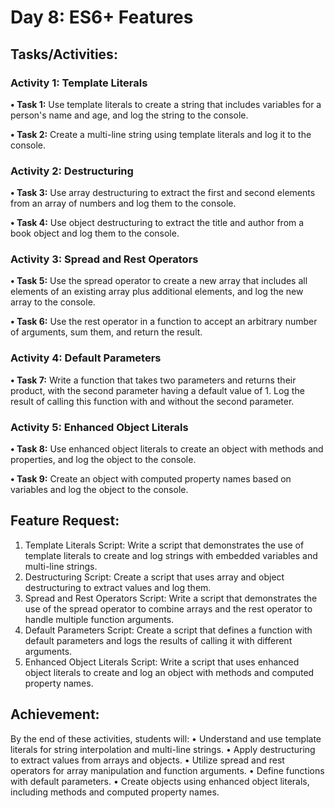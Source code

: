 # Day 8: ES6+ Features

## Tasks/Activities:

### Activity 1: Template Literals

**• Task 1:** Use template literals to create a string that includes variables for a person's name and age, and log the string to the console.

**• Task 2:** Create a multi-line string using template literals and log it to the console.

### Activity 2: Destructuring

**• Task 3:** Use array destructuring to extract the first and second elements from an array of numbers and log them to the console.

**• Task 4:** Use object destructuring to extract the title and author from a book object and log them to the console.

### Activity 3: Spread and Rest Operators

**• Task 5:** Use the spread operator to create a new array that includes all elements of an existing array plus additional elements, and log the new array to the console.

**• Task 6:** Use the rest operator in a function to accept an arbitrary number of arguments, sum them, and return the result.

### Activity 4: Default Parameters

**• Task 7:** Write a function that takes two parameters and returns their product, with the second parameter having a default value of 1. Log the result of calling this function with and without the second parameter.

### Activity 5: Enhanced Object Literals

**• Task 8:** Use enhanced object literals to create an object with methods and properties, and log the object to the console.

**• Task 9:** Create an object with computed property names based on variables and log the object to the console.

## Feature Request:

1. Template Literals Script: Write a script that demonstrates the use of template literals to create and log strings with embedded variables and multi-line strings.
2. Destructuring Script: Create a script that uses array and object destructuring to extract values and log them.
3. Spread and Rest Operators Script: Write a script that demonstrates the use of the spread operator to combine arrays and the rest operator to handle multiple function arguments.
4. Default Parameters Script: Create a script that defines a function with default parameters and logs the results of calling it with different arguments.
5. Enhanced Object Literals Script: Write a script that uses enhanced object literals to create and log an object with methods and computed property names.

## Achievement:

By the end of these activities, students will:
• Understand and use template literals for string interpolation and multi-line strings.
• Apply destructuring to extract values from arrays and objects.
• Utilize spread and rest operators for array manipulation and function arguments.
• Define functions with default parameters.
• Create objects using enhanced object literals, including methods and computed property names.
